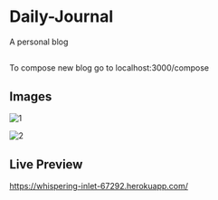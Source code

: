 # Daily-Journal
A personal blog

##
To compose new blog go to localhost:3000/compose

## Images

![1](https://user-images.githubusercontent.com/24302577/86989610-68865a00-c1b8-11ea-9e92-e9d40e66cc93.png)

![2](https://user-images.githubusercontent.com/24302577/86989613-69b78700-c1b8-11ea-9543-157e26a78293.png)

## Live Preview
https://whispering-inlet-67292.herokuapp.com/
